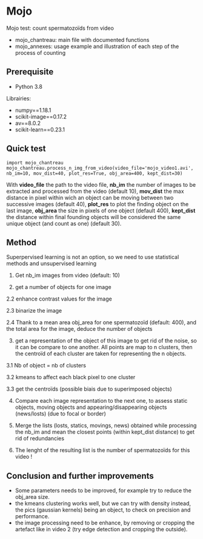 # Mojo

Mojo test: count spermatozoïds from video

* mojo_chantreau: main file with documented functions
* mojo_annexes: usage example and illustration of each step of the process of counting

## Prerequisite

* Python 3.8

Librairies:

* numpy==1.18.1
* scikit-image==0.17.2
* av==8.0.2
* scikit-learn==0.23.1

## Quick test

```
import mojo_chantreau
mojo_chantreau.process_n_img_from_video(video_file='mojo_video1.avi', nb_im=10, mov_dist=40, plot_res=True, obj_area=400, kept_dist=30)
```

With **video_file** the path to the video file, **nb_im** the number of images to be extracted and processed from the video (default 10), **mov_dist** the max distance in pixel within wich an object can be moving between two successive images (default 40), **plot_res** to plot the finding object on the last image, **obj_area** the size in pixels of one object (default 400), **kept_dist** the distance within final founding objects will be considered the same unique object (and count as one) (default 30).

## Method

Superpervised learning is not an option, so we need to use statistical methods and unsupervised learning

1. Get nb_im images from video (default: 10)

2. get a number of objects for one image

2.2 enhance contrast values for the image

2.3 binarize the image

2.4 Thank to a mean area obj_area for one spermatozoïd (default: 400), and the total area for the image, deduce the number of objects

3. get a representation of the object of this image to get rid of the noise, so it can be compare to one another.
All points are map to n clusters, then the centroïd of each cluster are taken for representing the n objects.

3.1 Nb of object = nb of clusters

3.2 kmeans to affect each black pixel to one cluster

3.3 get the centroïds (possible biais due to superimposed objects)

4. Compare each image representation to the next one, to assess static objects, moving objects and appearing/disappearing objects (news/losts) (due to focal or border)

5. Merge the lists (losts, statics, movings, news) obtained while processing the nb_im and mean the closest points (within kept_dist distance) to get rid of redundancies

6. The lenght of the resulting list is the number of spermatozoïds for this video !

## Conclusion and further improvements

- Some parameters needs to be improved, for example try to reduce the obj_area size.
- the kmeans clustering works well, but we can try with density instead, the pics (gaussian kernels) being an object, to check on precision and performance.
- the image processing need to be enhance, by removing or cropping the artefact like in video 2 (try edge detection and cropping the outside).


